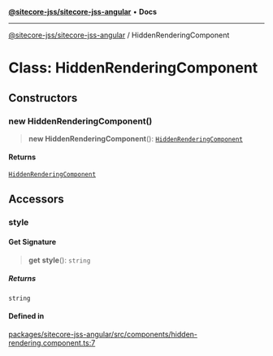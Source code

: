 [**@sitecore-jss/sitecore-jss-angular**](../README.md) • **Docs**

***

[@sitecore-jss/sitecore-jss-angular](../README.md) / HiddenRenderingComponent

# Class: HiddenRenderingComponent

## Constructors

### new HiddenRenderingComponent()

> **new HiddenRenderingComponent**(): [`HiddenRenderingComponent`](HiddenRenderingComponent.md)

#### Returns

[`HiddenRenderingComponent`](HiddenRenderingComponent.md)

## Accessors

### style

#### Get Signature

> **get** **style**(): `string`

##### Returns

`string`

#### Defined in

[packages/sitecore-jss-angular/src/components/hidden-rendering.component.ts:7](https://github.com/Sitecore/jss/blob/5b4314b712f0ff68b2830199db3aeba34caef55e/packages/sitecore-jss-angular/src/components/hidden-rendering.component.ts#L7)
